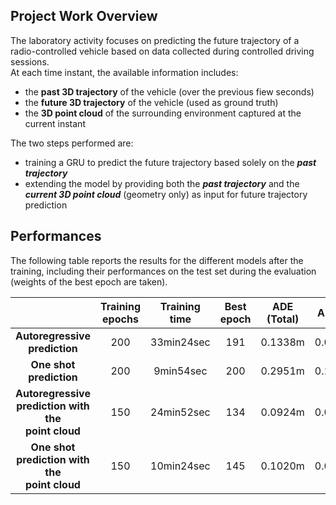 ## Project Work Overview
The laboratory activity focuses on predicting the future trajectory of a radio-controlled vehicle based on data collected during controlled driving sessions.<br>
At each time instant, the available information includes:
- the **past 3D trajectory** of the vehicle (over the previous fiew seconds)
- the **future 3D trajectory** of the vehicle (used as ground truth)
- the **3D point cloud** of the surrounding environment captured at the current instant

The two steps performed are:
- training a GRU to predict the future trajectory based solely on the ***past trajectory***
- extending the model by providing both the ***past trajectory*** and the ***current 3D point cloud*** (geometry only) as input for future trajectory prediction

## Performances
The following table reports the results for the different models after the training, including their performances on the test set during the evaluation (weights of the best epoch are taken).

|                                                              | Training epochs | Training time | Best epoch | ADE (Total) | ADE (X) | ADE (Z) | FDE (Total) | FDE (X) | FDE (Z) |
|:------------------------------------------------------------:|:---------------:|:-------------:|:----------:|:-----------:|:-------:|:-------:|:-----------:|:-------:|:-------:|
| **Autoregressive <br> prediction**                           |       200       |   33min24sec  |    191     |   0.1338m   | 0.0652m | 0.1019m |   0.2489m   | 0.1429m | 0.1707m |
| **One shot <br> prediction**                                 |       200       |   9min54sec   |    200     |   0.2951m   | 0.1560m | 0.2149m |   0.6531m   | 0.4155m | 0.4182m |
| **Autoregressive <br> prediction with the <br> point cloud** |       150       |   24min52sec  |    134     |   0.0924m   | 0.0442m | 0.0708m |   0.1765m   | 0.0976m | 0.1240m |
| **One shot <br> prediction with the <br> point cloud**       |       150       |   10min24sec  |    145     |   0.1020m   | 0.0429m | 0.0829m |   0.1724m   | 0.0920m | 0.1239m |
